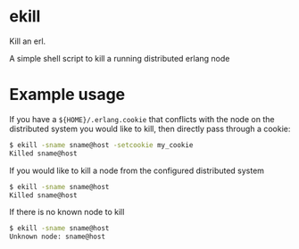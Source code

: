 ekill
=====

Kill an erl.

A simple shell script to kill a running distributed erlang node

# Example usage

If you have a ```${HOME}/.erlang.cookie``` that conflicts with the node on the distributed system
you would like to kill, then directly pass through a cookie:

```bash
$ ekill -sname sname@host -setcookie my_cookie
Killed sname@host
```

If you would like to kill a node from the configured distributed system
```bash
$ ekill -sname sname@host
Killed sname@host
```

If there is no known node to kill

```bash
$ ekill -sname sname@host
Unknown node: sname@host
```


